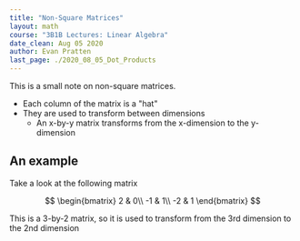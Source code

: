 ```yaml
---
title: "Non-Square Matrices"
layout: math
course: "3B1B Lectures: Linear Algebra"
date_clean: Aug 05 2020
author: Evan Pratten
last_page: ./2020_08_05_Dot_Products
---
```


This is a small note on non-square matrices.

 - Each column of the matrix is a "hat"
 - They are used to transform between dimensions
   - An x-by-y matrix transforms from the x-dimension to the y-dimension

## An example

Take a look at the following matrix

$$
\begin{bmatrix}
    2 & 0\\
    -1 & 1\\
    -2 & 1
\end{bmatrix}
$$

This is a 3-by-2 matrix, so it is used to transform from the 3rd dimension to the 2nd dimension
